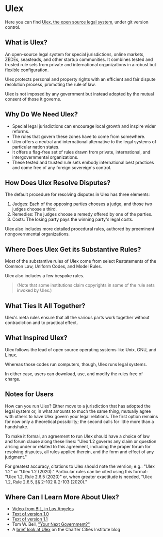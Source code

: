 # Ulex
Here you can find [Ulex, the open source legal system](versions/1.2/), under git version control.

## What is Ulex?
An open-source legal system for special jurisdictions, online markets, ZEDEs, seasteads, and other startup communities.
It combines tested and trusted rule sets from private and international organizations in a robust but flexible configuration.

Ulex protects personal and property rights with an efficient and fair dispute resolution process, promoting the rule of law.

Ulex is not imposed by any government but instead adopted by the mutual consent of those it governs.
 

## Why Do We Need Ulex?
* Special legal jurisdictions can encourage local growth and inspire wider reforms.
* The rules that govern these zones have to come from somewhere.
* Ulex offers a neutral and international alternative to the legal systems of particular nation states.
* It offers a flag-free set of rules drawn from private, international, and intergovernmental organizations.
* These tested and trusted rule sets embody international best practices and come free of any foreign sovereign's control.


## How Does Ulex Resolve Disputes?
The default procedure for resolving disputes in Ulex has three elements:
1.  Judges:  Each of the opposing parties chooses a judge, and those two judges choose a third.
2.  Remedies:  The judges choose a remedy offered by one of the parties.
3.  Costs:  The losing party pays the winning party's legal costs.
 
Ulex also includes more detailed procedural rules, authored by preeminent nongovernmental organizations.


## Where Does Ulex Get its Substantive Rules?
Most of the substantive rules of Ulex come from select Restatements of the Common Law, Uniform Codes, and Model Rules.

Ulex also includes a few bespoke rules.

> (Note that some institutions claim copyrights in some of the rule sets invoked by Ulex.)


## What Ties It All Together?
Ulex's meta rules ensure that all the various parts work together without contradiction and to practical effect.


## What Inspired Ulex?
Ulex follows the lead of open source operating systems like Unix, GNU, and Linux.

Whereas those codes run computers, though, Ulex runs legal systems.

In either case, users can download, use, and modify the rules free of charge.

## Notes for Users

How can you run Ulex? Either move to a jurisdiction that has adopted the legal
system or, in what amounts to much the same thing, mutually agree with others to have Ulex
govern your legal relations. The first option remains for now only a theoretical possibility;
the second calls for little more than a handshake.

To make it formal, an agreement to run Ulex should have a choice of law and forum clause along these lines:
"Ulex 1.2 governs any claim or question arising under or related to this agreement, including the proper forum
for resolving disputes, all rules applied therein, and the form and effect of any judgment."

For greatest accuracy, citations to Ulex should note the version; e.g.: "Ulex 1.2" or
"Ulex 1.2 (2020)." Particular rules can be cited using this format: "Ulex 1.2, Rule 2.6.5
(2020)" or, when greater exactitude is needed, "Ulex 1.2, Rule 2.6.5, §§ 2-102 & 2-103 (2020)."


## Where Can I Learn More About Ulex?
* [Video from BIL, in Los Angeles](https://youtu.be/I83ywM-zd4k)
* [Text of version 1.0](https://goo.gl/bChSpI)
* [Text of version 1.1](https://goo.gl/YByFti)
* Tom W. Bell, ["Your Next Government?"](https://www.amazon.com/Your-Next-Government-Stateless-Nations/dp/1316613925)
* A [brief look at Ulex](https://www.chartercitiesinstitute.org/post/ulex-a-legal-framework) on the Charter Cities Institute blog
